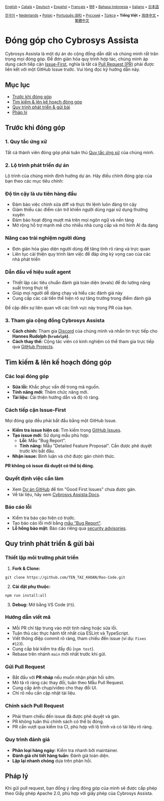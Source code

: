 <div align="center">
<sub>

[English](../../CONTRIBUTING.md) • [Català](../ca/CONTRIBUTING.md) • [Deutsch](../de/CONTRIBUTING.md) • [Español](../es/CONTRIBUTING.md) • [Français](../fr/CONTRIBUTING.md) • [हिंदी](../hi/CONTRIBUTING.md) • [Bahasa Indonesia](../id/CONTRIBUTING.md) • [Italiano](../it/CONTRIBUTING.md) • [日本語](../ja/CONTRIBUTING.md)

</sub>
<sub>

[한국어](../ko/CONTRIBUTING.md) • [Nederlands](../nl/CONTRIBUTING.md) • [Polski](../pl/CONTRIBUTING.md) • [Português (BR)](../pt-BR/CONTRIBUTING.md) • [Русский](../ru/CONTRIBUTING.md) • [Türkçe](../tr/CONTRIBUTING.md) • <b>Tiếng Việt</b> • [简体中文](../zh-CN/CONTRIBUTING.md) • [繁體中文](../zh-TW/CONTRIBUTING.md)

</sub>
</div>

# Đóng góp cho Cybrosys Assista

Cybrosys Assista là một dự án do cộng đồng dẫn dắt và chúng mình rất trân trọng mọi đóng góp. Để đơn giản hóa quy trình hợp tác, chúng mình áp dụng cách tiếp cận [Issue-First](#cách-tiếp-cận-issue-first), nghĩa là tất cả [Pull Request (PR)](#gửi-pull-request) phải được liên kết với một GitHub Issue trước. Vui lòng đọc kỹ hướng dẫn này.

## Mục lục

- [Trước khi đóng góp](#trước-khi-đóng-góp)
- [Tìm kiếm & lên kế hoạch đóng góp](#tìm-kiếm--lên-kế-hoạch-đóng-góp)
- [Quy trình phát triển & gửi bài](#quy-trình-phát-triển--gửi-bài)
- [Pháp lý](#pháp-lý)

## Trước khi đóng góp

### 1. Quy tắc ứng xử

Tất cả thành viên đóng góp phải tuân thủ [Quy tắc ứng xử](./CODE_OF_CONDUCT.md) của chúng mình.

### 2. Lộ trình phát triển dự án

Lộ trình của chúng mình định hướng dự án. Hãy điều chỉnh đóng góp của bạn theo các mục tiêu chính:

### Độ tin cậy là ưu tiên hàng đầu

- Đảm bảo việc chỉnh sửa diff và thực thi lệnh luôn đáng tin cậy
- Giảm thiểu các điểm cản trở khiến người dùng ngại sử dụng thường xuyên
- Đảm bảo hoạt động mượt mà trên mọi ngôn ngữ và nền tảng
- Mở rộng hỗ trợ mạnh mẽ cho nhiều nhà cung cấp và mô hình AI đa dạng

### Nâng cao trải nghiệm người dùng

- Đơn giản hóa giao diện người dùng để tăng tính rõ ràng và trực quan
- Liên tục cải thiện quy trình làm việc để đáp ứng kỳ vọng cao của các nhà phát triển

### Dẫn đầu về hiệu suất agent

- Thiết lập các tiêu chuẩn đánh giá toàn diện (evals) để đo lường năng suất trong thực tế
- Giúp mọi người dễ dàng chạy và hiểu các đánh giá này
- Cung cấp các cải tiến thể hiện rõ sự tăng trưởng trong điểm đánh giá

Đề cập đến sự liên quan với các lĩnh vực này trong PR của bạn.

### 3. Tham gia cộng đồng Cybrosys Assista

- **Cách chính:** Tham gia [Discord](https://discord.gg/cybrosysassista) của chúng mình và nhắn tin trực tiếp cho **Hannes Rudolph (`hrudolph`)**.
- **Cách thay thế:** Cộng tác viên có kinh nghiệm có thể tham gia trực tiếp qua [GitHub Projects](https://github.com/orgs/CybrosysAssistaInc/projects/1).

## Tìm kiếm & lên kế hoạch đóng góp

### Các loại đóng góp

- **Sửa lỗi:** Khắc phục vấn đề trong mã nguồn.
- **Tính năng mới:** Thêm chức năng mới.
- **Tài liệu:** Cải thiện hướng dẫn và độ rõ ràng.

### Cách tiếp cận Issue-First

Mọi đóng góp đều phải bắt đầu bằng một GitHub Issue.

- **Kiểm tra issue hiện có:** Tìm kiếm trong [GitHub Issues](https://github.com/CybrosysAssistaInc/Roo-Code/issues).
- **Tạo issue mới:** Sử dụng mẫu phù hợp:
    - **Lỗi:** Mẫu "Bug Report".
    - **Tính năng:** Mẫu "Detailed Feature Proposal". Cần được phê duyệt trước khi bắt đầu.
- **Nhận issue:** Bình luận và chờ được gán chính thức.

**PR không có issue đã duyệt có thể bị đóng.**

### Quyết định việc cần làm

- Xem [Dự án GitHub](https://github.com/orgs/CybrosysAssistaInc/projects/1) để tìm "Good First Issues" chưa được gán.
- Về tài liệu, hãy xem [Cybrosys Assista Docs](https://github.com/CybrosysAssistaInc/Roo-Code-Docs).

### Báo cáo lỗi

- Kiểm tra báo cáo hiện có trước.
- Tạo báo cáo lỗi mới bằng [mẫu "Bug Report"](https://github.com/CybrosysAssistaInc/Roo-Code/issues/new/choose).
- **Lỗ hổng bảo mật:** Báo cáo riêng qua [security advisories](https://github.com/CybrosysAssistaInc/Roo-Code/security/advisories/new).

## Quy trình phát triển & gửi bài

### Thiết lập môi trường phát triển

1. **Fork & Clone:**

```
git clone https://github.com/TEN_TAI_KHOAN/Roo-Code.git
```

2. **Cài đặt phụ thuộc:**

```
npm run install:all
```

3. **Debug:** Mở bằng VS Code (`F5`).

### Hướng dẫn viết mã

- Mỗi PR chỉ tập trung vào một tính năng hoặc sửa lỗi.
- Tuân thủ các thực hành tốt nhất của ESLint và TypeScript.
- Viết thông điệp commit rõ ràng, tham chiếu đến issue (ví dụ: `Fixes #123`).
- Cung cấp bài kiểm tra đầy đủ (`npm test`).
- Rebase trên nhánh `main` mới nhất trước khi gửi.

### Gửi Pull Request

- Bắt đầu với **PR nháp** nếu muốn nhận phản hồi sớm.
- Mô tả rõ ràng các thay đổi, tuân theo Mẫu Pull Request.
- Cung cấp ảnh chụp/video cho thay đổi UI.
- Chỉ rõ nếu cần cập nhật tài liệu.

### Chính sách Pull Request

- Phải tham chiếu đến issue đã được phê duyệt và gán.
- PR không tuân thủ chính sách có thể bị đóng.
- PR cần vượt qua kiểm tra CI, phù hợp với lộ trình và có tài liệu rõ ràng.

### Quy trình đánh giá

- **Phân loại hàng ngày:** Kiểm tra nhanh bởi maintainer.
- **Đánh giá chi tiết hàng tuần:** Đánh giá toàn diện.
- **Lặp lại nhanh chóng** dựa trên phản hồi.

## Pháp lý

Khi gửi pull request, bạn đồng ý rằng đóng góp của mình sẽ được cấp phép theo Giấy phép Apache 2.0, phù hợp với giấy phép của Cybrosys Assista.

